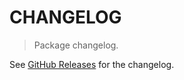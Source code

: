# CHANGELOG

> Package changelog.

See [GitHub Releases](https://github.com/stdlib-js/stats-base-dvariancech/releases) for the changelog.